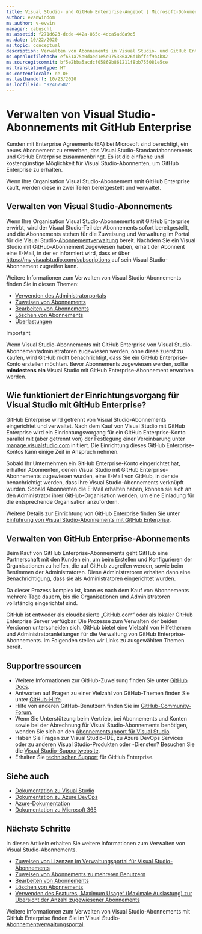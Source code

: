 ```yaml
---
title: Visual Studio- und GitHub Enterprise-Angebot | Microsoft-Dokumentation
author: evanwindom
ms.author: v-evwin
manager: cabuschl
ms.assetid: f271d623-dcde-442a-865c-4dca5ad8a9c5
ms.date: 10/22/2020
ms.topic: conceptual
description: Verwalten von Abonnements im Visual Studio- und GitHub Enterprise-Angebot
ms.openlocfilehash: ef651a75a0daed1e5e975386a26d1bffcf9b4b82
ms.sourcegitcommit: bf5e2bba5acdcf05869b861211f8bb755081e5ce
ms.translationtype: HT
ms.contentlocale: de-DE
ms.lasthandoff: 10/23/2020
ms.locfileid: "92467582"
---
```

# <a name="manage-visual-studio-subscriptions-with-github-enterprise"></a>Verwalten von Visual Studio-Abonnements mit GitHub Enterprise
Kunden mit Enterprise Agreements (EA) bei Microsoft sind berechtigt, ein neues Abonnement zu erwerben, das Visual Studio-Standardabonnements und GitHub Enterprise zusammenbringt. Es ist die einfache und kostengünstige Möglichkeit für Visual Studio-Abonnenten, um GitHub Enterprise zu erhalten. 

Wenn Ihre Organisation Visual Studio-Abonnement smit GitHub Enterprise kauft, werden diese in zwei Teilen bereitgestellt und verwaltet.

## <a name="manage-visual-studio-subscriptions"></a>Verwalten von Visual Studio-Abonnements
Wenn Ihre Organisation Visual Studio-Abonnements mit GitHub Enterprise erwirbt, wird der Visual Studio-Teil der Abonnements sofort bereitgestellt, und die Abonnements stehen für die Zuweisung und Verwaltung im Portal für die Visual Studio-[Abonnementverwaltung](https://manage.visualstudio.com) bereit. Nachdem Sie ein Visual Studio mit GitHub-Abonnement zugewiesen haben, erhält der Abonnent eine E-Mail, in der er informiert wird, dass er über <https://my.visualstudio.com/subscriptions> auf sein Visual Studio-Abonnement zugreifen kann.

Weitere Informationen zum Verwalten von Visual Studio-Abonnements finden Sie in diesen Themen:
- [Verwenden des Administratorportals](using-admin-portal.md)
- [Zuweisen von Abonnements](assign-license.md)
- [Bearbeiten von Abonnements](edit-license.md)
- [Löschen von Abonnements](delete-license.md)
- [Überlastungen](handle-overclaimed-license.md)

> [!Important]
> Wenn Visual Studio-Abonnements mit GitHub Enterprise von Visual Studio-Abonnementadministratoren zugewiesen werden, ohne diese zuerst zu kaufen, wird GitHub nicht benachrichtigt, dass Sie ein GitHub Enterprise-Konto erstellen möchten.  Bevor Abonnements zugewiesen werden, sollte **mindestens ein** Visual Studio mit GitHub Enterprise-Abonnement erworben werden.

## <a name="what-is-the-visual-studio-with-github-enterprise-setup-process"></a>Wie funktioniert der Einrichtungsvorgang für Visual Studio mit GitHub Enterprise?
GitHub Enterprise wird getrennt von Visual Studio-Abonnements eingerichtet und verwaltet. Nach dem Kauf von Visual Studio mit GitHub Enterprise wird ein Einrichtungsvorgang für ein GitHub Enterprise-Konto parallel mit (aber getrennt von) der Festlegung einer Vereinbarung unter [manage.visualstudio.com](https://manage.visualstudio.com) initiiert. Die Einrichtung dieses GitHub Enterprise-Kontos kann einige Zeit in Anspruch nehmen. 

Sobald Ihr Unternehmen ein GitHub Enterprise-Konto eingerichtet hat, erhalten Abonnenten, denen Visual Studio mit GitHub Enterprise-Abonnements zugewiesen wurden, eine E-Mail von GitHub, in der sie benachrichtigt werden, dass ihre Visual Studio-Abonnements verknüpft wurden. Sobald Abonnenten die E-Mail erhalten haben, können sie sich an den Administrator ihrer GitHub-Organisation wenden, um eine Einladung für die entsprechende Organisation anzufordern.

Weitere Details zur Einrichtung von GitHub Enterprise finden Sie unter [Einführung von Visual Studio-Abonnements mit GitHub Enterprise](access-github.md).   

## <a name="manage-github-enterprise-subscriptions"></a>Verwalten von GitHub Enterprise-Abonnements
Beim Kauf von GitHub Enterprise-Abonnements geht GitHub eine Partnerschaft mit den Kunden ein, um beim Erstellen und Konfigurieren der Organisationen zu helfen, die auf GitHub zugreifen werden, sowie beim Bestimmen der Administratoren.  Diese Administratoren erhalten dann eine Benachrichtigung, dass sie als Administratoren eingerichtet wurden.  

Da dieser Prozess komplex ist, kann es nach dem Kauf von Abonnements mehrere Tage dauern, bis die Organisationen und Administratoren vollständig eingerichtet sind.

GitHub ist entweder als cloudbasierte „GitHub.com“ oder als lokaler GitHub Enterprise Server verfügbar.  Die Prozesse zum Verwalten der beiden Versionen unterscheiden sich.  GitHub bietet eine Vielzahl von Hilfethemen und Administratoranleitungen für die Verwaltung von GitHub Enterprise-Abonnements.  Im Folgenden stellen wir Links zu ausgewählten Themen bereit.  

## <a name="support-resources"></a>Supportressourcen

- Weitere Informationen zur GitHub-Zuweisung finden Sie unter [GitHub Docs](https://docs.github.com/en/github/setting-up-and-managing-your-enterprise-account/managing-licenses-for-the-github-enterprise-and-visual-studio-bundle).
- Antworten auf Fragen zu einer Vielzahl von GitHub-Themen finden Sie unter [GitHub-Hilfe](https://help.github.com/en).
- Hilfe von anderen GitHub-Benutzern finden Sie im [GitHub-Community-Forum](https://github.community/).
- Wenn Sie Unterstützung beim Vertrieb, bei Abonnements und Konten sowie bei der Abrechnung für Visual Studio-Abonnements benötigen, wenden Sie sich an den [Abonnementsupport für Visual Studio](https://visualstudio.microsoft.com/subscriptions/support/).
- Haben Sie Fragen zur Visual Studio-IDE, zu Azure DevOps Services oder zu anderen Visual Studio-Produkten oder -Diensten?  Besuchen Sie die [Visual Studio-Supportwebsite](https://visualstudio.microsoft.com/support/).
- Erhalten Sie [technischen Support](https://support.microsoft.com/supportforbusiness/productselection?sapId=b77fe80f-5417-80bd-4b2a-275cf0018c24) für GitHub Enterprise.   

## <a name="see-also"></a>Siehe auch

- [Dokumentation zu Visual Studio](/visualstudio/)
- [Dokumentation zu Azure DevOps](/azure/devops/)
- [Azure-Dokumentation](/azure/)
- [Dokumentation zu Microsoft 365](/microsoft-365/)

## <a name="next-steps"></a>Nächste Schritte

In diesen Artikeln erhalten Sie weitere Informationen zum Verwalten von Visual Studio-Abonnements.
- [Zuweisen von Lizenzen im Verwaltungsportal für Visual Studio-Abonnements](assign-license.md)
- [Zuweisen von Abonnements zu mehreren Benutzern](assign-license-bulk.md)
- [Bearbeiten von Abonnements](edit-license.md)
- [Löschen von Abonnements](delete-license.md)
- [Verwenden des Features „Maximum Usage“ (Maximale Auslastung) zur Übersicht der Anzahl zugewiesener Abonnements](maximum-usage.md)

Weitere Informationen zum Verwalten von Visual Studio-Abonnements mit GitHub Enterprise finden Sie im Visual Studio-[Abonnementverwaltungsportal](https://visualstudio.microsoft.com/subscriptions-administration/).